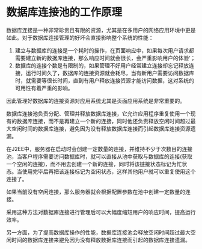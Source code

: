 # 数据库连接池的工作原理


<!--more-->

​	数据库连接是一种非常珍贵且有限的资源，尤其是在多用户的网络应用环境中更是如此。对于数据库连接管理的好坏会直接影响整个系统的性能：

1. 建立与数据库的连接是一个耗时的操作，在页面响应中，如果每次用户请求都需要建立新的数据库连接，那么响应时间就会很长，会严重影响用户的体验‘；
2. 数据库的连接个数是有限制的，如果管理不好用户经常建立连接却忘记释放连接，运行时间久了，数据库的连接资源就会耗尽，当有新用户需要访问数据库时，就需要等很长时间，直到有用户释放连接资源才能访问数据，这对系统的可用性有着严重的影响。

因此管理好数据库的连接资源对应用系统尤其是页面应用系统是非常重要的。

​	数据库连接池负责分配、管理并释放数据库连接，它允许应用程序重复使用一个现有的数据库连接，而不是再建立一个新的连接，同时他还负责释放空闲时间超过最大空闲时间的数据库连接，避免因为没有释放数据库连接而引起数据库连接资源遗漏。



​	在J2EE中，服务器在启动时会创建一定数量的连接，并维持不少于次数目的连接池，当客户程序需要访问数据库时，就可以直接从池中获取与数据库的连接(获取一个空闲的连接)，而不用去创建一个新的连接，同时将该链接状态标记为忙状态。当使用完毕后再把该连接标记为空闲状态，这样其他用户就可以重复使用这个连接了。

​	如果当前没有空闲连接，那么服务器就会根据配置参数在池中创建一定数量的连接。



​	采用这种方法对数据库连接进行管理后可以大幅度缩短用户的响应时间，提高运行效率。

​	另一方面，为了提高数据库操作的性能，数据库连接池会释放空闲时间超过最大空闲时间的数据库连接来避免因为没有释放数据库连接而引起的数据库连接遗漏。




